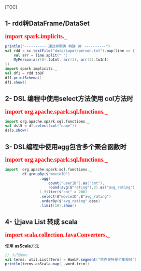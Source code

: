 [TOC]



## 1- rdd转DataFrame/DataSet

<span style="color:red;background:white;font-size:20px;font-family:楷体;">**import spark.implicits._**</span>

``` scala
println("---------- 通过样例类 构建 DF ----------")
val rdd = sc.textFile("data/input/person.txt").map(line => {
    val arr = line.split(" ")
    MyPerson(arr(0).toInt, arr(1), arr(2).toInt)
})
import spark.implicits._
val df1 = rdd.toDF
df1.printSchema()
df1.show()
```



## 2- DSL 编程中使用select方法使用 col方法时

<span style="color:red;background:white;font-size:20px;font-family:楷体;">**import org.apache.spark.sql.functions._**</span>

``` scala
import org.apache.spark.sql.functions._
val dsl5 = df.select(col("name"))
dsl5.show()
```



## 3- DSL编程中使用agg包含多个聚合函数时

<span style="color:red;background:white;font-size:20px;font-family:楷体;">**import  org.apache.spark.sql.functions._**</span>

``` scala
import  org.apache.spark.sql.functions._
        df.groupBy($"movieID")
                .agg(
                    count("userID").as("cnt"),
                    round(avg($"rating"),2).as("avg_rating")
                ).filter($"cnt" > 200)
                .select($"movieID",$"avg_rating")
                .orderBy($"avg_rating".desc)
                .limit(10).show()
```





## 4- 让java List 转成 scala

<span style="color:red;background:white;font-size:20px;font-family:楷体;">**import scala.collection.JavaConverters._**</span>

使用 **asScala**方法

``` scala
// 入门Demo
val terms: util.List[Term] = HanLP.segment("杰克奥特曼全集视频")
println(terms.asScala.map(_.word.trim))
```

